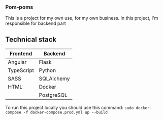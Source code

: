 ### Pom-poms

This is a project for my own use, for my own business. 
In this project, I'm responsible for backend part

## Technical stack

| Frontend    | Backend    |
| ------------| ---------- |
| Angular     | Flask      |
| TypeScript  | Python     |
| SASS        | SQLAlchemy |
| HTML        | Docker     |
|             | PostgreSQL |

To run this project locally you should use this command:
 ``sudo docker-compose -f docker-compose.prod.yml up --build``
